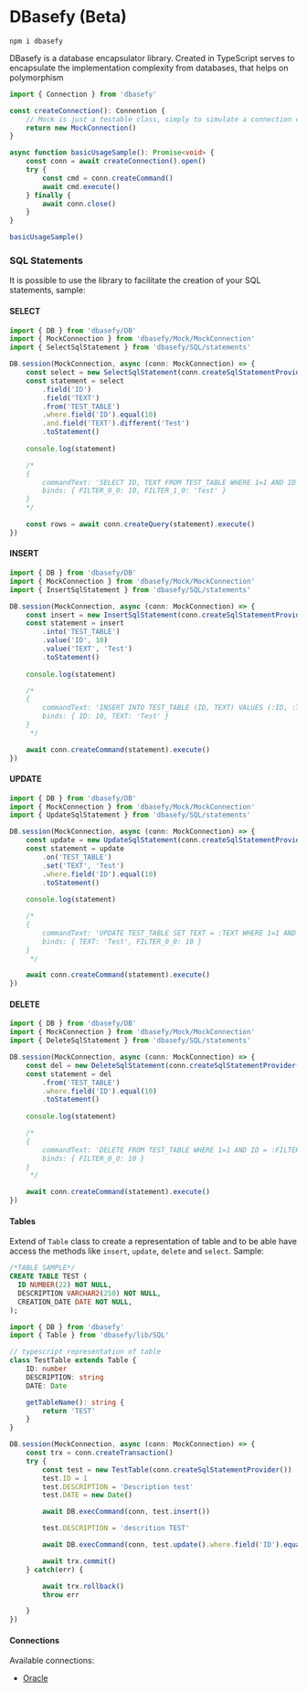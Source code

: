 # DBasefy (Beta)

```
npm i dbasefy
```

DBasefy is a database encapsulator library. Created in TypeScript serves to encapsulate the implementation complexity from databases, that helps on polymorphism

```typescript
import { Connection } from 'dbasefy'

const createConnection(): Connention {
    // Mock is just a testable class, simply to simulate a connection class
    return new MockConnection()
}

async function basicUsageSample(): Promise<void> {
    const conn = await createConnection().open()
    try {
        const cmd = conn.createCommand()
        await cmd.execute()
    } finally {
        await conn.close()
    }
}

basicUsageSample()
```

### SQL Statements

It is possible to use the library to facilitate the creation of your SQL statements, sample:

#### SELECT

```typescript
import { DB } from 'dbasefy/DB'
import { MockConnection } from 'dbasefy/Mock/MockConnection'
import { SelectSqlStatement } from 'dbasefy/SQL/statements'

DB.session(MockConnection, async (conn: MockConnection) => {
    const select = new SelectSqlStatement(conn.createSqlStatementProvider())
    const statement = select
        .field('ID')
        .field('TEXT')
        .from('TEST_TABLE')
        .where.field('ID').equal(10)
        .and.field('TEXT').different('Test')
        .toStatement()
  
    console.log(statement)

    /*
    {
        commandText: 'SELECT ID, TEXT FROM TEST_TABLE WHERE 1=1 AND ID = :FILTER_0_0 AND TEXT != :FILTER_1_0'
        binds: { FILTER_0_0: 10, FILTER_1_0: 'Test' }
    }
    */

    const rows = await conn.createQuery(statement).execute()
})
```

#### INSERT

```typescript
import { DB } from 'dbasefy/DB'
import { MockConnection } from 'dbasefy/Mock/MockConnection'
import { InsertSqlStatement } from 'dbasefy/SQL/statements'

DB.session(MockConnection, async (conn: MockConnection) => {
    const insert = new InsertSqlStatement(conn.createSqlStatementProvider())
    const statement = insert
        .into('TEST_TABLE')
        .value('ID', 10)
        .value('TEXT', 'Test')
        .toStatement()
  
    console.log(statement)

    /*
    { 
        commandText: 'INSERT INTO TEST_TABLE (ID, TEXT) VALUES (:ID, :TEXT)',
        binds: { ID: 10, TEXT: 'Test' } 
    }
     */

    await conn.createCommand(statement).execute()
})
```

#### UPDATE

```typescript
import { DB } from 'dbasefy/DB'
import { MockConnection } from 'dbasefy/Mock/MockConnection'
import { UpdateSqlStatement } from 'dbasefy/SQL/statements'

DB.session(MockConnection, async (conn: MockConnection) => {
    const update = new UpdateSqlStatement(conn.createSqlStatementProvider())
    const statement = update
        .on('TEST_TABLE')
        .set('TEXT', 'Test')
        .where.field('ID').equal(10)
        .toStatement()
  
    console.log(statement)

    /*
    { 
        commandText: 'UPDATE TEST_TABLE SET TEXT = :TEXT WHERE 1=1 AND ID = :FILTER_0_0',
        binds: { TEXT: 'Test', FILTER_0_0: 10 } 
    }
     */

    await conn.createCommand(statement).execute()
})
```

#### DELETE

```typescript
import { DB } from 'dbasefy/DB'
import { MockConnection } from 'dbasefy/Mock/MockConnection'
import { DeleteSqlStatement } from 'dbasefy/SQL/statements'

DB.session(MockConnection, async (conn: MockConnection) => {
    const del = new DeleteSqlStatement(conn.createSqlStatementProvider())
    const statement = del
        .from('TEST_TABLE')
        .where.field('ID').equal(10)
        .toStatement()
  
    console.log(statement)

    /*
    { 
        commandText: 'DELETE FROM TEST_TABLE WHERE 1=1 AND ID = :FILTER_0_0',
        binds: { FILTER_0_0: 10 }
    }
     */

    await conn.createCommand(statement).execute()
})
```

#### Tables

Extend of `Table` class to create a representation of table and to be able have access the methods like `insert`, `update`, `delete` and `select`. Sample:

```sql
/*TABLE SAMPLE*/
CREATE TABLE TEST (
  ID NUMBER(22) NOT NULL,
  DESCRIPTION VARCHAR2(250) NOT NULL,
  CREATION_DATE DATE NOT NULL,
);
```

```typescript
import { DB } from 'dbasefy'
import { Table } from 'dbasefy/lib/SQL'

// typescript representation of table
class TestTable extends Table {
    ID: number
    DESCRIPTION: string
    DATE: Date

    getTableName(): string {
        return 'TEST'
    }
}

DB.session(MockConnection, async (conn: MockConnection) => {
    const trx = conn.createTransaction()
    try {
        const test = new TestTable(conn.createSqlStatementProvider())
        test.ID = 1
        test.DESCRIPTION = 'Description test'
        test.DATE = new Date()

        await DB.execCommand(conn, test.insert())

        test.DESCRIPTION = 'descrition TEST'

        await DB.execCommand(conn, test.update().where.field('ID').equal(1))

        await trx.commit()
    } catch(err) {

        await trx.rollback()
        throw err

    }
})
```

#### Connections

Available connections:

- [Oracle](https://www.npmjs.com/package/dbasefy-oracle)
